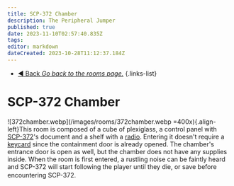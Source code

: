 ```yaml
---
title: SCP-372 Chamber
description: The Peripheral Jumper
published: true
date: 2023-11-10T02:57:40.835Z
tags: 
editor: markdown
dateCreated: 2023-10-28T11:12:37.184Z
---
```


- [:arrow_backward: Back *Go back to the rooms page.*](/en/game/rooms)
{.links-list}
# SCP-372 Chamber
![372chamber.webp](/images/rooms/372chamber.webp =400x){.align-left}This room is composed of a cube of plexiglass, a control panel with [SCP-372](/en/game/scps/372)'s document and a shelf with a [radio](/en/game/items/radio). Entering it doesn't require a [keycard](/en/game/items/Keycards) since the containment door is already opened. The chamber's entrance door is open as well, but the chamber does not have any supplies inside. When the room is first entered, a rustling noise can be faintly heard and SCP-372 will start following the player until they die, or save before encountering SCP-372.
ㅤ
ㅤ
ㅤ
ㅤ
ㅤ